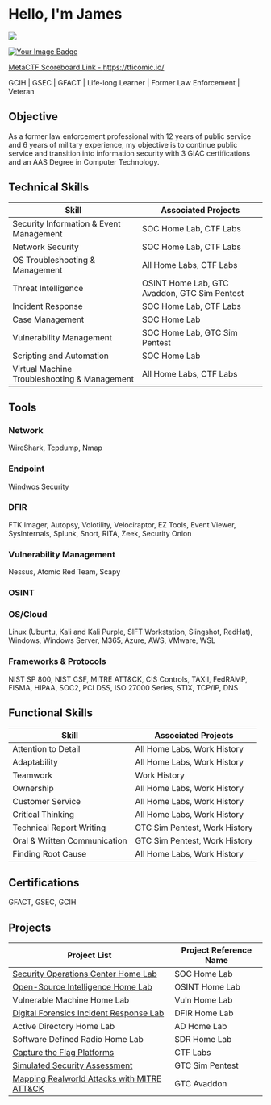 # Hello, I'm James
<a href="https://linkedin.com/in/jgnolen"><img src="https://img.shields.io/badge/-LinkedIn-0072b1?&style=for-the-badge&logo=linkedin&logoColor=white" /></a>

<a href="https://tryhackme.com/p/c0ff33st41n"><img src="https://tryhackme-badges.s3.amazonaws.com/c0ff33st41n.png" alt="Your Image Badge" />

MetaCTF Scoreboard Link - https://tficomic.io/

GCIH | GSEC | GFACT | Life-long Learner | Former Law Enforcement | Veteran

## Objective

As a former law enforcement professional with 12 years of public service and 6 years of military experience, my objective is to continue public service and transition into information security with 3 GIAC certifications and an AAS Degree in Computer Technology.

## Technical Skills

| Skill                                         | Associated Projects                           |
|-----------------------------------------------|-----------------------------------------------|
| Security Information & Event Management       | SOC Home Lab, CTF Labs                        |
| Network Security                              | SOC Home Lab, CTF Labs                        |
| OS Troubleshooting & Management               | All Home Labs, CTF Labs                       |
| Threat Intelligence                           | OSINT Home Lab, GTC Avaddon, GTC Sim Pentest  |
| Incident Response                             | SOC Home Lab, CTF Labs                        |
| Case Management                               | SOC Home Lab                                  |
| Vulnerability Management                      | SOC Home Lab, GTC Sim Pentest                 |
| Scripting and Automation                      | SOC Home Lab                                  |
| Virtual Machine Troubleshooting & Management  | All Home Labs, CTF Labs                       |

## Tools

### Network
WireShark, Tcpdump, Nmap

### Endpoint
Windwos Security

### DFIR
FTK Imager, Autopsy, Volotility, Velociraptor, EZ Tools, Event Viewer, SysInternals, Splunk, Snort, RITA, Zeek, Security Onion

### Vulnerability Management
Nessus, Atomic Red Team, Scapy

### OSINT

### OS/Cloud
Linux (Ubuntu, Kali and Kali Purple, SIFT Workstation, Slingshot, RedHat), Windows, Windows Server, M365, Azure, AWS, VMware, WSL

### Frameworks & Protocols
NIST SP 800, NIST CSF, MITRE ATT&CK, CIS Controls, TAXII, FedRAMP, FISMA, HIPAA, SOC2, PCI DSS, ISO 27000 Series, STIX, TCP/IP, DNS

## Functional Skills
| Skill                                         | Associated Projects                           |
|-----------------------------------------------|-----------------------------------------------|
| Attention to Detail                           | All Home Labs, Work History                   |
| Adaptability                                  | All Home Labs, Work History                   |
| Teamwork                                      | Work History                                  |
| Ownership                                     | All Home Labs, Work History                   | 
| Customer Service                              | All Home Labs, Work History                   |
| Critical Thinking                             | All Home Labs, Work History                   |
| Technical Report Writing                      | GTC Sim Pentest, Work History                 |
| Oral & Written Communication                  | GTC Sim Pentest, Work History                 |
| Finding Root Cause                            | All Home Labs, Work History                   |

## Certifications
GFACT, GSEC, GCIH

## Projects
| Project List                                  | Project Reference Name                        |
|-----------------------------------------------|-----------------------------------------------|
| <a href="https://github.com/jgnolen/Security-Operations-Center-Home-Lab">Security Operations Center Home Lab</a>     | SOC Home Lab                 |
| <a href="https://github.com/jgnolen/Open-Source-Intelligence-Home-Lab">Open-Source Intelligence Home Lab</a>     | OSINT Home Lab               |
| Vulnerable Machine Home Lab                   | Vuln Home Lab                |
| <a href="https://github.com/jgnolen/Digital-Forensics-Incident-Response-Lab">Digital Forensics Incident Response Lab</a>     | DFIR Home Lab                |
| Active Directory Home Lab                     | AD Home Lab                  |
| Software Defined Radio Home Lab         | SDR Home Lab                 |
| <a href="https://github.com/jgnolen/Capture-the-Flag-Platforms">Capture the Flag Platforms</a>              | CTF Labs                     |
| <a href="https://github.com/jgnolen/Simulated-Security-Assessments">Simulated Security Assessment</a>                 | GTC Sim Pentest              |
| <a href="https://github.com/jgnolen/Mapping-Realworld-Attacks-with-MITRE">Mapping Realworld Attacks with MITRE ATT&CK</a>   | GTC Avaddon                  |





